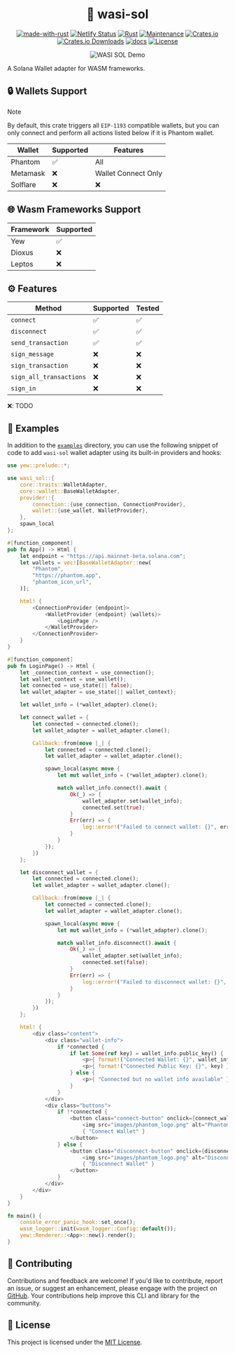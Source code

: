 <div align="center">

# 🦀 wasi-sol

[![made-with-rust](https://img.shields.io/badge/Made%20with-Rust-1f425f.svg?logo=rust&logoColor=white)](https://www.rust-lang.org/)
[![Netlify Status](https://api.netlify.com/api/v1/badges/d7858d73-f54a-4d4f-878f-466168d8ea07/deploy-status)](https://app.netlify.com/sites/wasi-sol/deploys)
[![Rust](https://img.shields.io/badge/Rust-1.75%2B-blue.svg)](https://www.rust-lang.org)
[![Maintenance](https://img.shields.io/badge/Maintained%3F-yes-green.svg)](https://github.com/wiseaidev)
[![Crates.io](https://img.shields.io/crates/v/wasi-sol.svg)](https://crates.io/crates/wasi-sol)
[![Crates.io Downloads](https://img.shields.io/crates/d/wasi-sol)](https://crates.io/crates/wasi-sol)
[![docs](https://docs.rs/wasi-sol/badge.svg)](https://docs.rs/wasi-sol/)
[![License](https://img.shields.io/badge/license-MIT-blue.svg)](LICENSE)

![WASI SOL Demo](https://github.com/wiseaidev/wasi-sol/assets/62179149/ed3668ef-6f18-4d74-a10d-5e1ae551c695)

</div>

A Solana Wallet adapter for WASM frameworks.

## 🔒 Wallets Support

> [!NOTE]
> By default, this crate triggers all `EIP-1193` compatible wallets, but you can only connect and perform all actions listed below if it is Phantom wallet.

| Wallet    | Supported   | Features          |
|-----------|-------------|-------------------|
| Phantom   | ✅          | All               |
| Metamask  | ❌          | Wallet Connect Only |
| Solflare  | ❌          | ❌                |

## 🌐 Wasm Frameworks Support

| Framework | Supported   |
|-----------|-------------|
| Yew       | ✅          |
| Dioxus    | ❌          |
| Leptos    | ❌          |

## ⚙️ Features

| Method                | Supported | Tested |
|-----------------------|-----------|--------|
| `connect`             | ✅        | ✅     |
| `disconnect`          | ✅        | ✅     |
| `send_transaction`    | ✅        | ✅     |
| `sign_message`        | ❌        | ❌     |
| `sign_transaction`    | ❌        | ❌     |
| `sign_all_transactions` | ❌      | ❌     |
| `sign_in`             | ❌        | ❌     |

❌: TODO

## 🚀 Examples

In addition to the [`examples`](examples) directory, you can use the following snippet of code to add `wasi-sol` wallet adapter using its built-in providers and hooks:

```rust
use yew::prelude::*;

use wasi_sol::{
    core::traits::WalletAdapter,
    core::wallet::BaseWalletAdapter,
    provider::{
        connection::{use_connection, ConnectionProvider},
        wallet::{use_wallet, WalletProvider},
    },
    spawn_local
};

#[function_component]
pub fn App() -> Html {
    let endpoint = "https://api.mainnet-beta.solana.com";
    let wallets = vec![BaseWalletAdapter::new(
        "Phantom",
        "https://phantom.app",
        "phantom_icon_url",
    )];

    html! {
        <ConnectionProvider {endpoint}>
            <WalletProvider {endpoint} {wallets}>
                <LoginPage />
            </WalletProvider>
        </ConnectionProvider>
    }
}

#[function_component]
pub fn LoginPage() -> Html {
    let _connection_context = use_connection();
    let wallet_context = use_wallet();
    let connected = use_state(|| false);
    let wallet_adapter = use_state(|| wallet_context);

    let wallet_info = (*wallet_adapter).clone();

    let connect_wallet = {
        let connected = connected.clone();
        let wallet_adapter = wallet_adapter.clone();

        Callback::from(move |_| {
            let connected = connected.clone();
            let wallet_adapter = wallet_adapter.clone();

            spawn_local(async move {
                let mut wallet_info = (*wallet_adapter).clone();

                match wallet_info.connect().await {
                    Ok(_) => {
                        wallet_adapter.set(wallet_info);
                        connected.set(true);
                    }
                    Err(err) => {
                        log::error!("Failed to connect wallet: {}", err);
                    }
                }
            });
        })
    };

    let disconnect_wallet = {
        let connected = connected.clone();
        let wallet_adapter = wallet_adapter.clone();

        Callback::from(move |_| {
            let connected = connected.clone();
            let wallet_adapter = wallet_adapter.clone();

            spawn_local(async move {
                let mut wallet_info = (*wallet_adapter).clone();

                match wallet_info.disconnect().await {
                    Ok(_) => {
                        wallet_adapter.set(wallet_info);
                        connected.set(false);
                    }
                    Err(err) => {
                        log::error!("Failed to disconnect wallet: {}", err);
                    }
                }
            });
        })
    };

    html! {
        <div class="content">
            <div class="wallet-info">
                if *connected {
                    if let Some(ref key) = wallet_info.public_key() {
                        <p>{ format!("Connected Wallet: {}", wallet_info.name()) }</p>
                        <p>{ format!("Connected Public Key: {}", key) }</p>
                    } else {
                        <p>{ "Connected but no wallet info available" }</p>
                    }
                }
            </div>
            <div class="buttons">
                if !*connected {
                    <button class="connect-button" onclick={connect_wallet}>
                        <img src="images/phantom_logo.png" alt="Phantom Wallet" class="button-icon" />
                        { "Connect Wallet" }
                    </button>
                } else {
                    <button class="disconnect-button" onclick={disconnect_wallet}>
                        <img src="images/phantom_logo.png" alt="Disconnect Wallet" class="button-icon" />
                        { "Disconnect Wallet" }
                    </button>
                }
            </div>
        </div>
    }
}

fn main() {
    console_error_panic_hook::set_once();
    wasm_logger::init(wasm_logger::Config::default());
    yew::Renderer::<App>::new().render();
}
```

## 👥 Contributing

Contributions and feedback are welcome! If you'd like to contribute, report an issue, or suggest an enhancement, please engage with the project on [GitHub](https://github.com/gigadao/wasi-sol). Your contributions help improve this CLI and library for the community.

## 📝 License

This project is licensed under the [MIT License](LICENSE).
